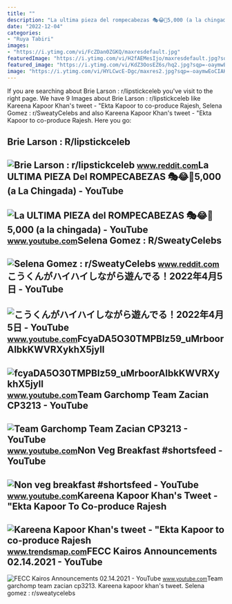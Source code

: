 ```yaml
---
title: ""
description: "La ultima pieza del rompecabezas 🎭😂🧘5,000 (a la chingada)"
date: "2022-12-04"
categories:
- "Ruya Tabiri"
images:
- "https://i.ytimg.com/vi/FcZDan0ZGKQ/maxresdefault.jpg"
featuredImage: "https://i.ytimg.com/vi/H2fAEMesIjo/maxresdefault.jpg?sqp=-oaymwEmCIAKENAF8quKqQMa8AEB-AH-CYAC0AWKAgwIABABGGUgXyhTMA8=&amp;rs=AOn4CLCJYSghky0o-ilndxvg6fCYAda1ug"
featured_image: "https://i.ytimg.com/vi/KdZ3OosEZ6s/hq2.jpg?sqp=-oaymwEoCOADEOgC8quKqQMcGADwAQH4Ad4EgAK4CIoCDAgAEAEYZSBMKGMwDw==&amp;rs=AOn4CLCfzFvJaPoNerKMbSKycXF-fCyaDA"
image: "https://i.ytimg.com/vi/HYLCwcE-Dgc/maxres2.jpg?sqp=-oaymwEoCIAKENAF8quKqQMcGADwAQH4AYwCgALgA4oCDAgAEAEYRSBHKGUwDw==&amp;rs=AOn4CLC_ulBvmvqa2cf2uT56Qfk3FCYaDA"
---
```


If you are searching about Brie Larson : r/lipstickceleb you've visit to the right page. We have 9 Images about Brie Larson : r/lipstickceleb like Kareena Kapoor Khan's tweet - "Ekta Kapoor to co-produce Rajesh, Selena Gomez : r/SweatyCelebs and also Kareena Kapoor Khan's tweet - "Ekta Kapoor to co-produce Rajesh. Here you go:

Brie Larson : R/lipstickceleb
-----------------------------

 ![Brie Larson : r/lipstickceleb](https://preview.redd.it/lp8wq8xatpm91.jpg?auto=webp&s=986ad0530ce6bb7c67fc02323a89e56a2051da58) <small>www.reddit.com</small>La ULTIMA PIEZA Del ROMPECABEZAS 🎭😂🧘5,000 (a La Chingada) - YouTube
-------------------------------------------------------------------

 ![La ULTIMA PIEZA del ROMPECABEZAS 🎭😂🧘5,000 (a la chingada) - YouTube](https://i.ytimg.com/vi/KdZ3OosEZ6s/hq2.jpg?sqp=-oaymwEoCOADEOgC8quKqQMcGADwAQH4Ad4EgAK4CIoCDAgAEAEYZSBMKGMwDw==&rs=AOn4CLCfzFvJaPoNerKMbSKycXF-fCyaDA) <small>www.youtube.com</small>Selena Gomez : R/SweatyCelebs
-----------------------------

 ![Selena Gomez : r/SweatyCelebs](https://preview.redd.it/m2qscsaw8qm91.jpg?auto=webp&s=bb1b5e02d52d7d8915e0329ec32876a2197cc70c) <small>www.reddit.com</small>こうくんがハイハイしながら遊んでる！2022年4月5日 - YouTube
-------------------------------------

 ![こうくんがハイハイしながら遊んでる！2022年4月5日 - YouTube](https://i.ytimg.com/vi/H2fAEMesIjo/maxresdefault.jpg?sqp=-oaymwEmCIAKENAF8quKqQMa8AEB-AH-CYAC0AWKAgwIABABGGUgXyhTMA8=&rs=AOn4CLCJYSghky0o-ilndxvg6fCYAda1ug) <small>www.youtube.com</small>FcyaDA5O30TMPBIz59\_uMrboorAIbkKWVRXykhX5jylI
---------------------------------------------

 ![fcyaDA5O30TMPBIz59_uMrboorAIbkKWVRXykhX5jylI](https://yt3.googleusercontent.com/fcyaDA5O30TMPBIz59_uMrboorAIbkKWVRXykhX5jylI_mHsQMtKYRKrSU6WFKQalZc67BxTzAc=s900-c-k-c0x00ffffff-no-rj) <small>www.youtube.com</small>Team Garchomp Team Zacian CP3213 - YouTube
------------------------------------------

 ![Team Garchomp Team Zacian CP3213 - YouTube](https://i.ytimg.com/vi/HYLCwcE-Dgc/maxres2.jpg?sqp=-oaymwEoCIAKENAF8quKqQMcGADwAQH4AYwCgALgA4oCDAgAEAEYRSBHKGUwDw==&rs=AOn4CLC_ulBvmvqa2cf2uT56Qfk3FCYaDA) <small>www.youtube.com</small>Non Veg Breakfast #shortsfeed - YouTube
---------------------------------------

 ![Non veg breakfast #shortsfeed - YouTube](https://i.ytimg.com/vi/B3UYlkrVAl0/maxres2.jpg?sqp=-oaymwEoCIAKENAF8quKqQMcGADwAQH4Ac4FgAKACooCDAgAEAEYfyA9KBgwDw==&rs=AOn4CLB1FcZDaN6cVY-HwImvdcgrOFJ1bA) <small>www.youtube.com</small>Kareena Kapoor Khan's Tweet - "Ekta Kapoor To Co-produce Rajesh
---------------------------------------------------------------

 ![Kareena Kapoor Khan's tweet - "Ekta Kapoor to co-produce Rajesh](https://pbs.twimg.com/media/Fcyada8X0AANSFu.jpg) <small>www.trendsmap.com</small>FECC Kairos Announcements 02.14.2021 - YouTube
----------------------------------------------

 ![FECC Kairos Announcements 02.14.2021 - YouTube](https://i.ytimg.com/vi/FcZDan0ZGKQ/maxresdefault.jpg) <small>www.youtube.com</small>Team garchomp team zacian cp3213. Kareena kapoor khan's tweet. Selena gomez : r/sweatycelebs
